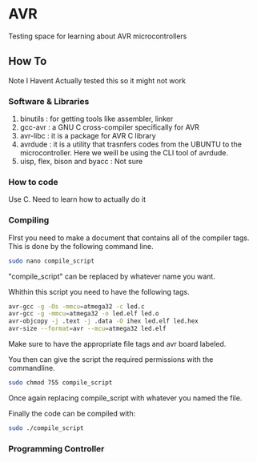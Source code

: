 # AVR
Testing space for learning about AVR microcontrollers

## How To
Note I Havent Actually tested this so it might not work
### Software & Libraries
1. binutils : for getting tools like assembler, linker
2. gcc-avr : a GNU C cross-compiler specifically for AVR
3. avr-libc : it is a package for AVR C library
4. avrdude : it is a utility that trasnfers codes from the UBUNTU to the microcontroller. Here we weill be using the CLI tool of avrdude.
5. uisp, flex, bison and byacc : Not sure

### How to code
Use C. Need to learn how to actually do it

### Compiling
FIrst you need to make a document that contains all of the compiler tags. This is done by the following command line.
```bash
sudo nano compile_script
```

"compile_script" can be replaced by whatever name you want.

Whithin this script you need to have the following tags.
```bash
avr-gcc -g -Os -mmcu=atmega32 -c led.c
avr-gcc -g -mmcu=atmega32 -o led.elf led.o
avr-objcopy -j .text -j .data -O ihex led.elf led.hex
avr-size --format=avr --mcu=atmega32 led.elf 
```

Make sure to have the appropriate file tags and avr board labeled.

You then can give the script the required permissions with the commandline.
```bash
sudo chmod 755 compile_script
```

Once again replacing compile_script with whatever you named the file.

Finally the code can be compiled with:
```bash
sudo ./compile_script
```

### Programming Controller
